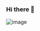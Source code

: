 ### Hi there 👋
![image](https://github.com/user-attachments/assets/78bb9e47-3530-42d3-9a6c-87b50d03e4aa)

<!--
**Darlan961/Darlan961** is a ✨ _special_ ✨ repository because its `README.md` (this file) appears on your GitHub profile.

Here are some ideas to get you started:

- 🔭 I’m currently working on ...
- 🌱 I’m currently learning ...
- 👯 I’m looking to collaborate on ...
- 🤔 I’m looking for help with ...
- 💬 Ask me about ...
- 📫 How to reach me: ...
- 😄 Pronouns: ...
- ⚡ Fun fact: ...
-->
